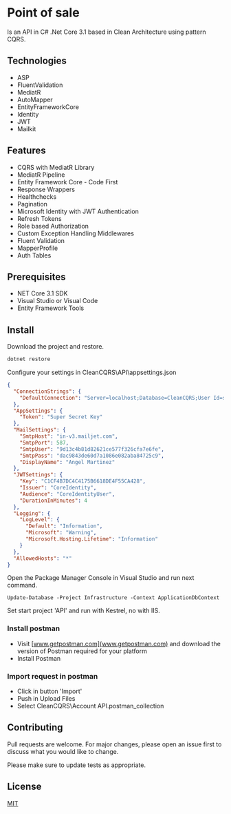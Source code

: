# Point of sale
Is an API in C# .Net Core 3.1 based in Clean Architecture using pattern CQRS.


## Technologies

- ASP
- FluentValidation
- MediatR
- AutoMapper
- EntityFrameworkCore
- Identity
- JWT
- Mailkit 


## Features

- CQRS with MediatR Library
- MediatR Pipeline 
- Entity Framework Core - Code First
- Response Wrappers
- Healthchecks
- Pagination
- Microsoft Identity with JWT Authentication
- Refresh Tokens
- Role based Authorization
- Custom Exception Handling Middlewares
- Fluent Validation
- MapperProfile
- Auth Tables



## Prerequisites

- NET Core 3.1 SDK
- Visual Studio or Visual Code
- Entity Framework Tools

## Install

Download the project and restore.


```bash
dotnet restore
```

Configure your settings in CleanCQRS\API\appsettings.json

```json
{
  "ConnectionStrings": {
    "DefaultConnection": "Server=localhost;Database=CleanCQRS;User Id=sa;Password=Contrasena01;"
  },
  "AppSettings": {
    "Token": "Super Secret Key"
  },
  "MailSettings": {
    "SmtpHost": "in-v3.mailjet.com",
    "SmtpPort": 587,
    "SmtpUser": "9d13c4b81d82621ce577f326cfa7e6fe",
    "SmtpPass": "dac9843de60d7a1086e082aba84725c9",
    "DisplayName": "Angel Martinez"
  },
  "JWTSettings": {
    "Key": "C1CF4B7DC4C4175B6618DE4F55CA428",
    "Issuer": "CoreIdentity",
    "Audience": "CoreIdentityUser",
    "DurationInMinutes": 4
  },
  "Logging": {
    "LogLevel": {
      "Default": "Information",
      "Microsoft": "Warning",
      "Microsoft.Hosting.Lifetime": "Information"
    }
  },
  "AllowedHosts": "*"
}
```

Open the Package Manager Console in Visual Studio and run next command.
```
Update-Database -Project Infrastructure -Context ApplicationDbContext
```

Set start project 'API' and run with Kestrel, no with IIS.


### Install postman
- Visit [www.getpostman.com](www.getpostman.com) and download the version of Postman required for your platform 
- Install Postman 

### Import request in postman
- Click in button 'Import'
- Push in Upload Files
- Select  CleanCQRS\Account API.postman_collection


## Contributing
Pull requests are welcome. For major changes, please open an issue first to discuss what you would like to change.

Please make sure to update tests as appropriate.

## License
[MIT](https://choosealicense.com/licenses/mit/)
